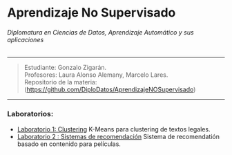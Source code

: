 
# Aprendizaje No Supervisado
###### Diplomatura en Ciencias de Datos, Aprendizaje Automático y sus aplicaciones

---

> Estudiante: Gonzalo Zigarán. <br/>
> Profesores: Laura Alonso Alemany, Marcelo Lares. <br/>
> Repositorio de la materia: (https://github.com/DiploDatos/AprendizajeNOSupervisado) <br/>

---

### Laboratorios:
- [Laboratorio 1:  Clustering](#)
K-Means para clustering de textos legales.
- [Laboratorio 2 : Sistemas de recomendación](#)
Sistema de recomendatión basado en contenido para películas.
